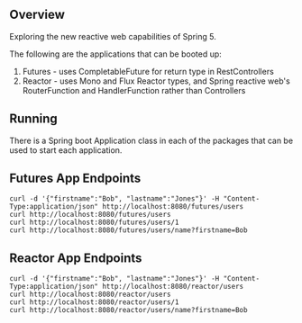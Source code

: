 ## Overview
Exploring the new reactive web capabilities of Spring 5.

The following are the applications that can be booted up:

1. Futures - uses CompletableFuture for return type in RestControllers
2. Reactor - uses Mono and Flux Reactor types, and Spring reactive web's RouterFunction and HandlerFunction rather than Controllers

## Running

There is a Spring boot Application class in each of the packages that can be used to start each application.

## Futures App Endpoints
```
curl -d '{"firstname":"Bob", "lastname":"Jones"}' -H "Content-Type:application/json" http://localhost:8080/futures/users
curl http://localhost:8080/futures/users
curl http://localhost:8080/futures/users/1
curl http://localhost:8080/futures/users/name?firstname=Bob
```
## Reactor App Endpoints
```
curl -d '{"firstname":"Bob", "lastname":"Jones"}' -H "Content-Type:application/json" http://localhost:8080/reactor/users
curl http://localhost:8080/reactor/users
curl http://localhost:8080/reactor/users/1
curl http://localhost:8080/reactor/users/name?firstname=Bob
```
